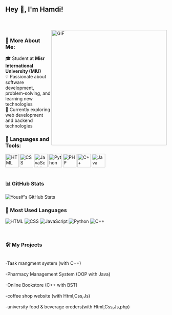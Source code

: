 ## Hey 👋, I'm Hamdi!

<br/>
<br/>

<img align="right" alt="GIF" src="https://raw.githubusercontent.com/rahul-jha98/rahul-jha98/main/techstack.gif" width="360px"/>
  
### 🧐 More About Me:

🎓 Student at **Misr International University (MIU)**  
💡 Passionate about software development, problem-solving, and learning new technologies  
🚀 Currently exploring web development and backend technologies 
<br>

### 🔨 Languages and Tools:
<a href="https://developer.mozilla.org/en-US/docs/Web/HTML" target="_blank"> 
  <img align="left" alt="HTML" height="42px" src="https://raw.githubusercontent.com/rahul-jha98/github_readme_icons/main/language_and_tools/square/html/html.svg"> 
</a>
<a href="https://developer.mozilla.org/en-US/docs/Web/CSS" target="_blank"> 
  <img align="left" alt="CSS" height="42px" src="https://raw.githubusercontent.com/rahul-jha98/github_readme_icons/main/language_and_tools/square/css/css.svg"> 
</a>
<a href="https://developer.mozilla.org/en-US/docs/Web/JavaScript" target="_blank"> 
  <img align="left" alt="JavaScript" height="42px" src="https://raw.githubusercontent.com/rahul-jha98/github_readme_icons/main/language_and_tools/square/javascript/javascript.svg"> 
</a>
<a href="https://www.python.org" target="_blank"> 
  <img align="left" alt="Python" height="42px" src="https://raw.githubusercontent.com/rahul-jha98/github_readme_icons/main/language_and_tools/square/python/python.svg"> 
</a>
<a href="https://www.php.net/" target="_blank"> 
  <img align="left" alt="PHP" height="42px" src="https://raw.githubusercontent.com/rahul-jha98/github_readme_icons/main/language_and_tools/square/php/php.svg"> 
</a>
<a href="https://isocpp.org/" target="_blank"> 
  <img align="left" alt="C++" height="42px" src="https://raw.githubusercontent.com/rahul-jha98/github_readme_icons/main/language_and_tools/square/c%2B%2B/c%2B%2B.svg"> 
</a>
<a href="https://www.java.com" target="_blank"> 
  <img align="left" alt="Java" height="42px" src="https://raw.githubusercontent.com/rahul-jha98/github_readme_icons/main/language_and_tools/square/java/java.svg"> 
</a>

<br clear="left"/>


<br>

### 📊 GitHub Stats

![Yousif's GitHub Stats](https://github-readme-stats.vercel.app/api?username=hamdiiiiiiii&show_icons=true&theme=transparent)

### 🧠 Most Used Languages
![HTML](https://img.shields.io/badge/HTML5-E34F26?style=for-the-badge&logo=html5&logoColor=white)
![CSS](https://img.shields.io/badge/CSS3-1572B6?style=for-the-badge&logo=css3&logoColor=white)
![JavaScript](https://img.shields.io/badge/JavaScript-F7DF1E?style=for-the-badge&logo=javascript&logoColor=black)
![Python](https://img.shields.io/badge/Python-3776AB?style=for-the-badge&logo=python&logoColor=white)
![C++](https://img.shields.io/badge/C++-00599C?style=for-the-badge&logo=cplusplus&logoColor=white)



<br>

### 🛠️ My Projects
<br>-Task mangment system (with C++)<br>
<br>-Pharmacy Management System (OOP with Java)<br>
<br>-Online Bookstore (C++ with BST)<br>
<br>-coffee shop website (with Html,Css,Js)<br>
<br>-university food & beverage oreders(with Html,Css,Js,php)<br>


